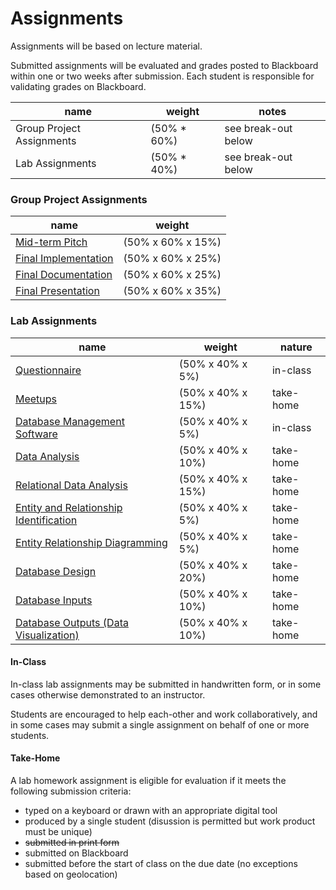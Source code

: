 # Assignments

Assignments will be based on lecture material.

Submitted assignments will be evaluated
 and grades posted to Blackboard
 within one or two weeks after submission.
Each student is responsible for validating grades on Blackboard.

name | weight | notes
--- | --- | ---
Group Project Assignments | (50% * 60%) | see break-out below
Lab Assignments | (50% * 40%) | see break-out below

### Group Project Assignments

name | weight
--- | --- |
[Mid-term Pitch](assignments/group-project/midterm-pitch.md) | (50% x 60% x 15%)
[Final Implementation](assignments/group-project/final-implementation.md) | (50% x 60% x 25%)
[Final Documentation](assignments/group-project/final-documentation.md) | (50% x 60% x 25%)
[Final Presentation](assignments/group-project/final-presentation.md) | (50% x 60% x 35%)

### Lab Assignments

name | weight | nature
--- | --- | ---
[Questionnaire](assignments/lab/questionnaire.md) | (50% x 40% x 5%) | in-class
[Meetups](assignments/lab/meetups.md) | (50% x 40% x 15%) | take-home
[Database Management Software](assignments/lab/database-management-software.md) | (50% x 40% x 5%) | in-class
[Data Analysis](assignments/lab/data-analysis.md) | (50% x 40% x 10%) | take-home
[Relational Data Analysis](assignments/lab/relational-data-analysis.md) | (50% x 40% x 15%) | take-home
[Entity and Relationship Identification](assignments/lab/entity-relationship-identification.md) | (50% x 40% x 5%) | take-home
[Entity Relationship Diagramming](assignments/lab/entity-relationship-diagramming.md) | (50% x 40% x 5%) | take-home
[Database Design](assignments/lab/database-design.md) | (50% x 40% x 20%) | take-home
[Database Inputs](assignments/lab/database-inputs.md) | (50% x 40% x 10%) | take-home
[Database Outputs (Data Visualization)](assignments/lab/data-visualization.md) | (50% x 40% x 10%) | take-home

#### In-Class

In-class lab assignments
 may be submitted in handwritten form,
 or in some cases otherwise demonstrated to an instructor.

Students are encouraged to help each-other
 and work collaboratively,
 and in some cases may submit a single assignment
 on behalf of one or more students.

#### Take-Home

A lab homework assignment is eligible for evaluation if it meets the following submission criteria:

 + typed on a keyboard or drawn with an appropriate digital tool
 + produced by a single student (disussion is permitted but work product must be unique)
 + ~~submitted in print form~~
 + submitted on Blackboard
 + submitted before the start of class on the due date (no exceptions based on geolocation)
